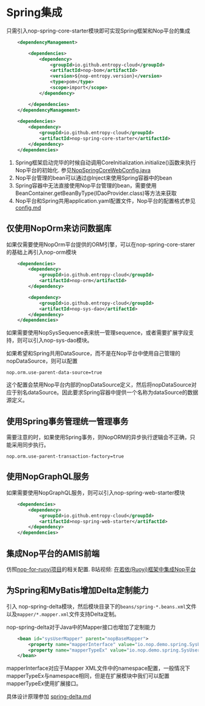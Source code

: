 # Spring集成

只需引入nop-spring-core-starter模块即可实现Spring框架和Nop平台的集成

````xml
    <dependencyManagement>

        <dependencies>
            <dependency>
                <groupId>io.github.entropy-cloud</groupId>
                <artifactId>nop-bom</artifactId>
                <version>${nop-entropy.version}</version>
                <type>pom</type>
                <scope>import</scope>
            </dependency>

        </dependencies>
    </dependencyManagement>
    
    <dependencies>
        <dependency>
            <groupId>io.github.entropy-cloud</groupId>
            <artifactId>nop-spring-core-starter</artifactId>
        </dependency>
    </dependencies>    
````

1. Spring框架启动完毕的时候自动调用CoreInitialization.initialize()函数来执行Nop平台的初始化.
参见[NopSpringCoreWebConfig.java](https://gitee.com/canonical-entropy/nop-entropy/blob/master/nop-spring/nop-spring-core-starter/src/main/java/io/nop/spring/core/autoconfig/NopSpringCoreAutoConfig.java)
2. Nop平台管理的bean可以通过@Inject来使用Spring容器中的bean
3. Spring容器中无法直接使用Nop平台管理的bean，需要使用 BeanContainer.getBeanByType(IDaoProvider.class)等方法来获取
4. Nop平台和Spring共用application.yaml配置文件，Nop平台的配置格式参见 [config.md](config.md)

## 仅使用NopOrm来访问数据库
如果仅需要使用NopOrm平台提供的ORM引擎，可以在nop-spring-core-starer的基础上再引入nop-orm模块

````xml
    <dependencies>
        <dependency>
            <groupId>io.github.entropy-cloud</groupId>
            <artifactId>nop-orm</artifactId>
        </dependency>

        <dependency>
            <groupId>io.github.entropy-cloud</groupId>
            <artifactId>nop-sys-dao</artifactId>
        </dependency>
    </dependencies>  
````
如果需要使用NopSysSequence表来统一管理sequence，或者需要扩展字段支持，则可以引入nop-sys-dao模块。

如果希望和Spring共用DataSource，而不是在Nop平台中使用自己管理的nopDataSource，则可以配置

````
nop.orm.use-parent-data-source=true
````

这个配置会禁用Nop平台内部的nopDataSource定义，然后将nopDataSource对应于别名dataSource。因此要求Spring容器中提供一个名称为dataSource的数据源定义。

## 使用Spring事务管理统一管理事务
需要注意的时，如果使用Spring事务，则NopORM的异步执行逻辑会不正确，只能采用同步执行。

````
nop.orm.use-parent-transaction-factory=true
````

## 使用NopGraphQL服务
如果需要使用NopGraphQL服务，则可以引入nop-spring-web-starter模块

````xml
    <dependencies>
        <dependency>
            <groupId>io.github.entropy-cloud</groupId>
            <artifactId>nop-spring-web-starter</artifactId>
        </dependency>
    </dependencies>    
````

## 集成Nop平台的AMIS前端
仿照[nop-for-ruoyi项目](https://gitee.com/canonical-entropy/nop-for-ruoyi)的相关配置.
B站视频: [在若依(Ruoyi)框架中集成Nop平台](https://www.bilibili.com/video/BV1Av4y157D7/)

## 为Spring和MyBatis增加Delta定制能力
引入 nop-spring-delta模块，然后模块目录下的`beans/spring-*.beans.xml`文件以及`mapper/*.mapper.xml`文件支持Delta定制。

nop-spring-delta对于Java中的Mapper接口也增加了定制能力

````xml
    <bean id="sysUserMapper" parent="nopBaseMapper">
        <property name="mapperInterface" value="io.nop.demo.spring.SysUserMapper" />
        <property name="mapperTypeEx" value="io.nop.demo.spring.SysUserMapperEx"/>
    </bean>
````

mapperInterface对应于Mapper XML文件中的namespace配置，一般情况下mapperTypeEx与namespace相同，但是在扩展模块中我们可以配置mapperTypeEx使用扩展接口。

具体设计原理参加 [spring-delta.md](spring/spring-delta.md)